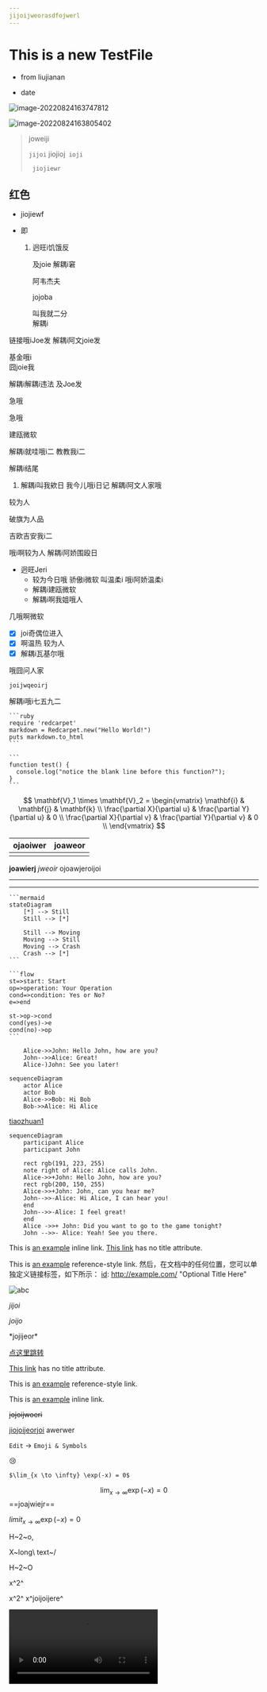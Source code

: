 ```yaml
---
jijoijweorasdfojwerl
---
```




# This is a new TestFile

* from liujianan

* date

  

![image-20220824163747812](https://gitee.com/liujiananliu/upload-image/raw/master/202208241637841.png)

![image-20220824163805402](https://gitee.com/liujiananliu/upload-image/raw/master/202208241638496.png)

> joweiji
>
> `jijoi` jiojioj` ioji` 
>
> ``` jiojiewr``` 
>
>  

## 红色

* jiojiewf

* 即

  1. 迥旺i饥饿反

     及joie
     解耦i窘

     阿韦杰夫  

     jojoba    

     叫我就二分  
     解耦i

     

     







链接哦iJoe发
解耦i阿文joie发

基金哦i  
囧joie我



解耦i解耦i违法
及Joe发  

急哦

急哦

建瓯微软

解耦i就哇哦i二
教教我i二

解耦i结尾

1. 解耦i叫我欸日
   我今儿哦i日记
   解耦i阿文人家哦

较为人

破旗为人品 

吉欧吉安我i二

哦i啊较为人
解耦i阿娇围殴日 

* 迥旺Jeri
  * 较为今日哦
    骄傲i微软
    	叫温柔i
    哦i阿娇温柔i
  * 解耦i建瓯微软
  * 解耦i啊我姐哦人 

几哦啊微软

- [x] joi奇偶位进入
- [x] 啊温热
  较为人
- [x] 解耦i瓦基尔哦

哦囧问人家

``` jowjeorij
joijwqeoirj 
```

解耦i哦i七五九二

~~~gfm
```ruby
require 'redcarpet'
markdown = Redcarpet.new("Hello World!")
puts markdown.to_html
```
~~~

~~~gfm
```
function test() {
  console.log("notice the blank line before this function?");
}
```
~~~

$$
\mathbf{V}_1 \times \mathbf{V}_2 =  \begin{vmatrix} 
\mathbf{i} & \mathbf{j} & \mathbf{k} \\
\frac{\partial X}{\partial u} &  \frac{\partial Y}{\partial u} & 0 \\
\frac{\partial X}{\partial v} &  \frac{\partial Y}{\partial v} & 0 \\
\end{vmatrix}
$$

| ojaoiwer | joaweor |
| -------- | ------- |
|          |         |

[^footnote]: Here is the **text** of the ***\*footnote\****.
[^footnote]: Here is the **text** of the ***\*footnote\****.

**joawierj** *jweoir* ojoawjeroijoi 

***

---



~~~gfm
```mermaid
stateDiagram
    [*] --> Still
    Still --> [*]

    Still --> Moving
    Moving --> Still
    Moving --> Crash
    Crash --> [*]
```
~~~

[^脚注]: zhelishi jiaozhu  *jijiejr* of the **joeir** 

~~~gfm
```flow
st=>start: Start
op=>operation: Your Operation
cond=>condition: Yes or No?
e=>end

st->op->cond
cond(yes)->e
cond(no)->op
```
~~~

```
    Alice->>John: Hello John, how are you?
    John-->>Alice: Great!
    Alice-)John: See you later!
```

```
sequenceDiagram
    actor Alice
    actor Bob
    Alice->>Bob: Hi Bob
    Bob->>Alice: Hi Alice
```

 [tiaozhuan1](#tiaozhuan1)

```
sequenceDiagram
    participant Alice
    participant John

    rect rgb(191, 223, 255)
    note right of Alice: Alice calls John.
    Alice->>+John: Hello John, how are you?
    rect rgb(200, 150, 255)
    Alice->>+John: John, can you hear me?
    John-->>-Alice: Hi Alice, I can hear you!
    end
    John-->>-Alice: I feel great!
    end
    Alice ->>+ John: Did you want to go to the game tonight?
    John -->>- Alice: Yeah! See you there.
```

This is [an example](http://example.com/ "Title") inline link. [This link](http://example.net/) has no title attribute.

This is [an example][id] reference-style link. 然后，在文档中的任何位置，您可以单独定义链接标签，如下所示： [id]: http://example.com/  "Optional Title Here"

![abc](https://gitee.com/liujiananliu/upload-image/raw/master/202208241637841.png)

*jijoi* 

_joijo_ 

\*jojijeor\* 

[点这里跳转](#tiaozhuan1)



[id]: www.baodu.com/ "jijief"

[This link](http://example.net/) has no title attribute.

This is [an example][id] reference-style link.

This is [an example](http://example.com/ "Title") inline link.

~~jojoijwoeri~~ 

<u>jiojoijeorjoi</u> awerwer  

 `Edit` -> `Emoji & Symbols`

:cry:

```
$\lim_{x \to \infty} \exp(-x) = 0$
```


$$
\lim_{x \to \infty} \exp(-x) = 0
$$
==joajwiejr== 

$limit_{x \to \infty} \exp(-x) = 0$

H~2~o, 

X~long\ text~/

H~2~O

x^2^

x^2^  x^joijoijere^ 

<video src="xxx.mp4" />

 

# qwef

## jiji

### jioajweoi

#### joijoiji

##### jiojioji

###### jojiji

jihiji

jijoiji

`jijier`

<u>jijijowierojo</u>

*jiojoijwoerjoj*

**jiojiojoijwoiejroj**

**jojaoiwjer**



<a name="tiaozhuan1">tiaozhuan1</a>

[百度](http://www.baidu.com)

[百度](http://www.baidu.com "百度链接")



